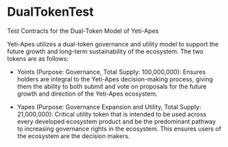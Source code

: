 # DualTokenTest
Test Contracts for the Dual-Token Model of Yeti-Apes


Yeti-Apes utilizes a dual-token governance and utility model to support the future growth and long-term sustainability of the ecosystem.
The two tokens are as follows:

- Yoints (Purpose: Governance, Total Supply: 100,000,000): Ensures holders are integral to the Yeti-Apes decision-making process, giving them the ability to both submit and vote on proposals for the future growth and direction of the Yeti-Apes ecosystem.

- Yapes (Purpose: Governance Expansion and Utility, Total Supply: 21,000,000): Critical utility token that is intended to be used across every developed ecosystem product and be the predominant pathway to increasing governance rights in the ecosystem. This ensures users of the ecosystem are the decision makers.